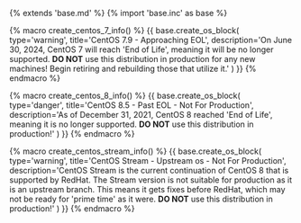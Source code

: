 {% extends 'base.md' %}
{% import 'base.inc' as base %}

{% macro create_centos_7_info() %}
{{ base.create_os_block(
    type='warning',
    title='CentOS 7.9 - Approaching EOL',
    description='On June 30, 2024, CentOS 7 will reach \'End of Life\', meaning it will be no longer supported. **DO NOT** use this distribution in production for any new machines! Begin retiring and rebuilding those that utilize it.'
) }}
{% endmacro %}

{% macro create_centos_8_info() %}
{{ base.create_os_block(
    type='danger',
    title='CentOS 8.5 - Past EOL - Not For Production',
    description='As of December 31, 2021, CentOS 8 reached \'End of Life\', meaning it is no longer supported. **DO NOT** use this distribution in production!'
) }}
{% endmacro %}

{% macro create_centos_stream_info() %}
{{ base.create_os_block(
    type='warning',
    title='CentOS Stream - Upstream os - Not For Production',
    description='CentOS Stream is the current continuation of CentOS 8 that is supported by RedHat. The Stream version is not suitable for production as it is an upstream branch. This means it gets fixes before RedHat, which may not be ready for \'prime time\' as it were. **DO NOT** use this distribution in production!'
) }}
{% endmacro %}